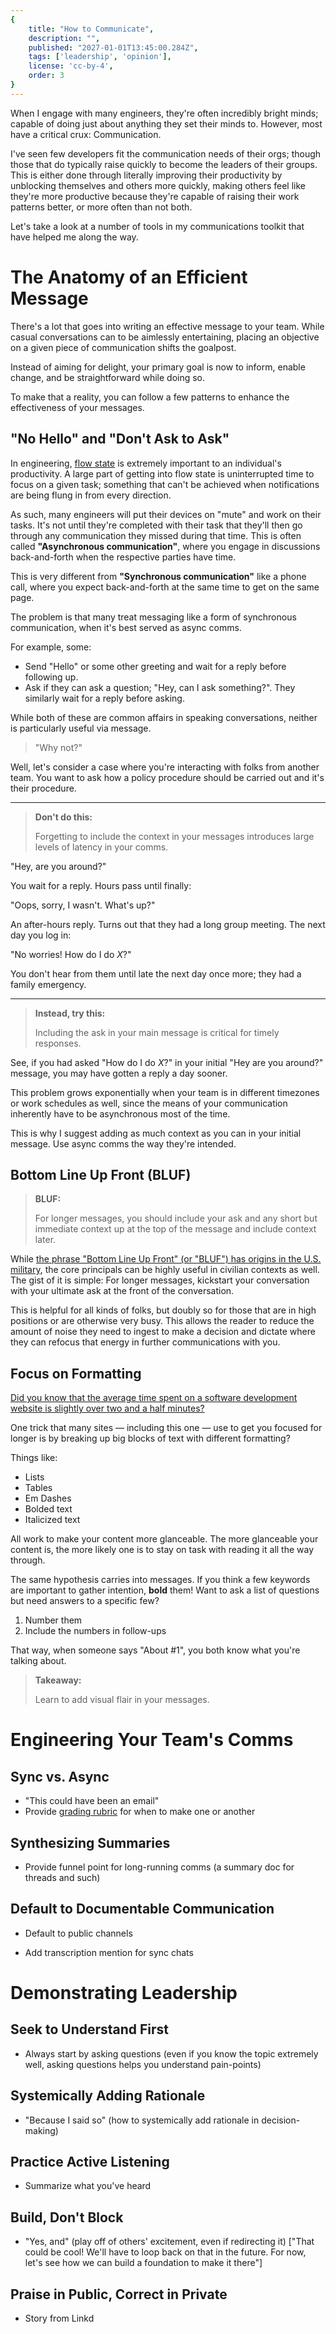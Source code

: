 ```yaml
---
{
    title: "How to Communicate",
    description: "",
    published: "2027-01-01T13:45:00.284Z",
    tags: ['leadership', 'opinion'],
    license: 'cc-by-4',
    order: 3
}
---
```


When I engage with many engineers, they're often incredibly bright minds; capable of doing just about anything they set their minds to. However, most have a critical crux: Communication.

I've seen few developers fit the communication needs of their orgs; though those that do typically raise quickly to become the leaders of their groups. This is either done through literally improving their productivity by unblocking themselves and others more quickly, making others feel like they're more productive because they're capable of raising their work patterns better, or more often than not both.

Let's take a look at a number of tools in my communications toolkit that have helped me along the way.

# The Anatomy of an Efficient Message

There's a lot that goes into writing an effective message to your team. While casual conversations can to be aimlessly entertaining, placing an objective on a given piece of communication shifts the goalpost.

Instead of aiming for delight, your primary goal is now to inform, enable change, and be straightforward while doing so.

To make that a reality, you can follow a few patterns to enhance the effectiveness of your messages.

## "No Hello" and "Don't Ask to Ask"

In engineering, [flow state](/posts/in_person_vs_remote_teams) is extremely important to an individual's productivity. A large part of getting into flow state is uninterrupted time to focus on a given task; something that can't be achieved when notifications are being flung in from every direction.

As such, many engineers will put their devices on "mute" and work on their tasks. It's not until they're completed with their task that they'll then go through any communication they missed during that time. This is often called **"Asynchronous communication"**, where you engage in discussions back-and-forth when the respective parties have time.

This is very different from **"Synchronous communication"** like a phone call, where you expect back-and-forth at the same time to get on the same page.

The problem is that many treat messaging like a form of synchronous communication, when it's best served as async comms.

For example, some:

- Send "Hello" or some other greeting and wait for a reply before following up.
- Ask if they can ask a question; "Hey, can I ask something?". They similarly wait for a reply before asking.

While both of these are common affairs in speaking conversations, neither is particularly useful via message.

> "Why not?"

Well, let's consider a case where you're interacting with folks from another team. You want to ask how a policy procedure should be carried out and it's their procedure.

----------

> **Don't do this:**
>
> Forgetting to include the context in your messages introduces large levels of latency in your comms.

"Hey, are you around?"

You wait for a reply. Hours pass until finally:

"Oops, sorry, I wasn't. What's up?"

An after-hours reply. Turns out that they had a long group meeting. The next day you log in:

"No worries! How do I do _X_?"

You don't hear from them until late the next day once more; they had a family emergency.

-------

> **Instead, try this:**
>
> Including the ask in your main message is critical for timely responses.

See, if you had asked "How do I do _X_?" in your initial "Hey are you around?" message, you may have gotten a reply a day sooner.

This problem grows exponentially when your team is in different timezones or work schedules as well, since the means of your communication inherently have to be asynchronous most of the time.

This is why I suggest adding as much context as you can in your initial message. Use async comms the way they're intended.

## Bottom Line Up Front (BLUF)

> **BLUF:**
>
> For longer messages, you should include your ask and any short but immediate context up at the top of the message and include context later.

While [the phrase "Bottom Line Up Front" (or "BLUF") has origins in the U.S. military](https://web.archive.org/web/20190126172241/https://armypubs.army.mil/epubs/DR_pubs/DR_a/pdf/web/r25_50.pdf), the core principals can be highly useful in civilian contexts as well. The gist of it is simple: For longer messages, kickstart your conversation with your ultimate ask at the front of the conversation.

This is helpful for all kinds of folks, but doubly so for those that are in high positions or are otherwise very busy. This allows the reader to reduce the amount of noise they need to ingest to make a decision and dictate where they can refocus that energy in further communications with you.

## Focus on Formatting

[Did you know that the average time spent on a software development website is slightly over two and a half minutes?](https://firstpagesage.com/reports/average-session-duration-by-industry/)

One trick that many sites — including this one — use to get you focused for longer is by breaking up big blocks of text with different formatting?

Things like:

- Lists
- Tables
- Em Dashes
- Bolded text
- Italicized text

All work to make your content more glanceable. The more glanceable your content is, the more likely one is to stay on task with reading it all the way through.

The same hypothesis carries into messages. If you think a few keywords are important to gather intention, **bold** them! Want to ask a list of questions but need answers to a specific few?

1) Number them
2) Include the numbers in follow-ups

That way, when someone says "About #1", you both know what you're talking about.

> **Takeaway:**
>
> Learn to add visual flair in your messages.

# Engineering Your Team's Comms

## Sync vs. Async

- "This could have been an email" 
- Provide [grading rubric](https://thismeetingcouldhavebeenanemail.org/) for when to make one or another



## Synthesizing Summaries

- Provide funnel point for long-running comms (a summary doc for threads and such)

  

## Default to Documentable Communication

- Default to public channels

- Add transcription mention for sync chats



# Demonstrating Leadership

## Seek to Understand First 

- Always start by asking questions (even if you know the topic extremely well, asking questions helps you understand pain-points)

## Systemically Adding Rationale

- "Because I said so" (how to systemically add rationale in decision-making)



## Practice Active Listening

- Summarize what you've heard



## Build, Don't Block

- "Yes, and" (play off of others' excitement, even if redirecting it) ["That could be cool! We'll have to loop back on that in the future. For now, let's see how we can build a foundation to make it there"]



## Praise in Public, Correct in Private

- Story from Linkd


